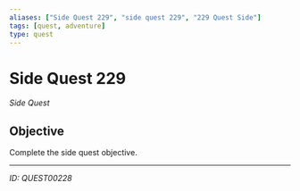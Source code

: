 ```yaml
---
aliases: ["Side Quest 229", "side quest 229", "229 Quest Side"]
tags: [quest, adventure]
type: quest
---
```


# Side Quest 229

*Side Quest*

## Objective
Complete the side quest objective.

---
*ID: QUEST00228*